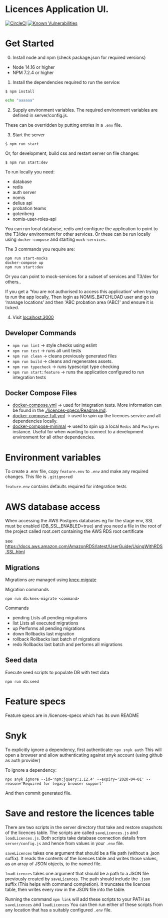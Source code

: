 # Licences Application UI.

[![CircleCI](https://circleci.com/gh/ministryofjustice/licences/tree/main.svg?style=svg)](https://circleci.com/gh/ministryofjustice/licences)
[![Known Vulnerabilities](https://snyk.io/test/github/ministryofjustice/licences/badge.svg)](https://snyk.io/test/github/ministryofjustice/licences)

# Get Started

0. Install node and npm (check package.json for required versions)

- Node 14.16 or higher
- NPM 7.2.4 or higher

1. Install the dependencies required to run the service:

```
$ npm install
```

```zsh
echo "aaaaaa"
```

2. Supply environment variables. The required environment variables are defined in server/config.js.

These can be overridden by putting entries in a `.env` file.

3. Start the server

```
$ npm run start
```

Or, for development, build css and restart server on file changes:

```
$ npm run start:dev
```

To run locally you need:
- database
- redis
- auth server
- nomis
- delius api
- probation teams
- gotenberg
- nomis-user-roles-api

You can run local database, redis and configure the application to point to the T3/dev environment for other services. Or these can be run locally using `docker-compose` and starting `mock-services`.

The 3 commands you require are:

```
npm run start-mocks
docker-compose up
npm run start:dev
```

Or you can point to mock-services for a subset of services and T3/dev for others..

If you get a ‘You are not authorised to access this application’ when trying to run the app locally, 
Then login as NOMIS_BATCHLOAD user and go to ‘manage locations’ and then 'ABC probation area (ABC)' and ensure it is ticked.

4. Visit [localhost:3000](http://localhost:3000/)

## Developer Commands

- `npm run lint` -> style checks using eslint
- `npm run test` -> runs all unit tests
- `npm run clean` -> cleans previously generated files
- `npm run build` -> cleans and regenerates assets.
- `npm run typecheck` -> runs typescript type checking
- `npm run start:feature` -> runs the application configured to run integration tests

## Docker Compose Files
- [docker-compose.yml](./docker-compose.yml) -> used for integration tests. More information can be found in the [./licences-specs/Readme.md](./licences-specs/Readme.md).
- [docker-compose-full.yml](./docker-compose-full.yml) -> used to spin up the licences service and all dependencies locally.
- [docker-compose-minimal](./docker-compose-minimal.yml) -> used to spin up a local `Redis` and `Postgres` instance. Useful for when wanting to connect to a development environment for all other dependencies.

# Environment variables

To create a .env file, copy `feature.env` to `.env` and make any required changes.
This file is `.gitignore`d

`feature.env` contains defaults required for integration tests 

# AWS database access

When accessing the AWS Postgres databases eg for the stage env, SSL must be enabled (DB_SSL_ENABLED=true) and you
need a file in the root of the project called root.cert containing the AWS RDS root certificate

see https://docs.aws.amazon.com/AmazonRDS/latest/UserGuide/UsingWithRDS.SSL.html

## Migrations

Migrations are managed using [knex-migrate](https://github.com/sheerun/knex-migrate)

Migration commands

```
npm run db:knex-migrate <command>
```

Commands

- pending Lists all pending migrations
- list Lists all executed migrations
- up Performs all pending migrations
- down Rollbacks last migration
- rollback Rollbacks last batch of migrations
- redo Rollbacks last batch and performs all migrations

## Seed data

Execute seed scripts to populate DB with test data

```
npm run db:seed
```

# Feature specs

Feature specs are in /licences-specs which has its own README

# Snyk

To explicitly ignore a dependency, first authenticate: `npx snyk auth`
This will open a browser and allow authenticating against snyk account (using github as auth provider)

To ignore a dependency:

```
npx snyk ignore --id='npm:jquery:1.12.4' --expiry='2020-04-01' --reason='Required for legacy browser support'
```

And then commit generated file.

# Save and restore the licences table
There are two scripts in the server directory that take and restore snapshots of the licences table.
The scripts are called `saveLicences.js` and `loadLicences.js`.  Both scripts take database connection details from `server/config.js`
and hence from values in your `.env` file.

`saveLicences` takes one argument that should be a file path (without a .json suffix). It
reads the contents of the licences table and writes those values, as an array of JSON objects, to the named file.

`loadLicences` takes one argument that should be a path to a JSON file previously created by `saveLicences`. The path
should include the `.json` suffix (This helps with command completion). It truncates the licences table,
then writes every row in the JSON file into the table.

Running the command `npm link` will add these scripts to your PATH as `saveLicences` and `loadLicences`
You can then run either of these scripts from any location that has a suitably configured `.env` file.
